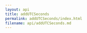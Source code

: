 ```yaml
---
layout: api
title: addUTCSeconds
permalink: addUTCSeconds/index.html
filename: api/addUTCSeconds.md
---
```

